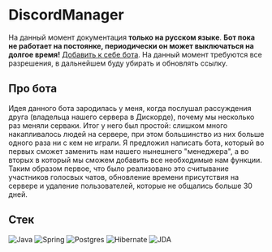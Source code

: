 # DiscordManager
На данный момент документация **только на русском языке**. **Бот пока не работает на постоянке, периодически он может выключаться на долгое время!** [Добавить к себе бота](https://discord.com/oauth2/authorize?client_id=1116872667811823698&scope=bot&permissions=1099511627775). На данный момент требуются все разрешения, в дальнейшем буду убирать и обновлять ссылку.
 
## Про бота 
Идея данного бота зародилась у меня, когда послушал рассуждения друга (владельца нашего сервера в Дискорде), почему мы несколько раз меняли серваки. Итог у него был простой: слишком много накапливалось людей на сервере, при этом большинство из них больше одного раза ни с кем не играли.
Я предложил написать бота, который во первых сможет заменить нам нашего нынешнего "менеджера", а во вторых в который мы сможем добавить все необходимые нам функции. Таким образом первое, что было реализовано это считывание участников голосвых чатов, обновление времени присутствия на 
сервере и удаление пользователей, которые не общались больше 30 дней.

## Стек
![Java](https://img.shields.io/badge/java-%23ED8B00.svg?style=for-the-badge&logo=openjdk&logoColor=white)  ![Spring](https://img.shields.io/badge/spring-%236DB33F.svg?style=for-the-badge&logo=spring&logoColor=white)  ![Postgres](https://img.shields.io/badge/postgres-%23316192.svg?style=for-the-badge&logo=postgresql&logoColor=white)  ![Hibernate](https://img.shields.io/badge/Hibernate-59666C?style=for-the-badge&logo=Hibernate&logoColor=white) ![JDA](https://img.shields.io/badge/Discord-%25235865F2.svg?style=for-the-badge&logo=discord&logoColor=white&label=JDA&labelColor=blue&color=blue)
